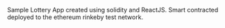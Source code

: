 Sample Lottery App created using solidity and ReactJS. Smart contracted deployed to the ethereum rinkeby test network.
